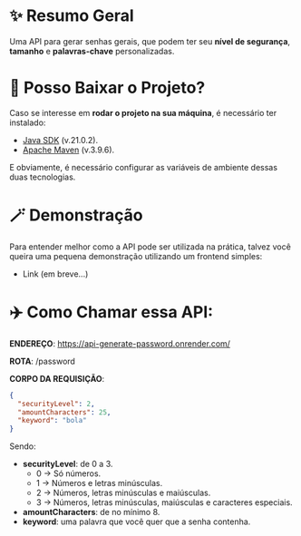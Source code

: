 # ✨ Resumo Geral
Uma API para gerar senhas gerais, que podem ter seu **nível de segurança**, **tamanho** e **palavras-chave** personalizadas.

# 🤔 Posso Baixar o Projeto?
Caso se interesse em **rodar o projeto na sua máquina**, é necessário ter instalado:
- [Java SDK](https://www.oracle.com/br/java/technologies/downloads/) (v.21.0.2).
- [Apache Maven](https://maven.apache.org/download.cgi) (v.3.9.6).

E obviamente, é necessário configurar as variáveis de ambiente dessas duas tecnologias.

# 🪄 Demonstração
Para entender melhor como a API pode ser utilizada na prática, talvez você queira uma pequena demonstração utilizando um frontend simples:
- Link (em breve...)

# ✈️ Como Chamar essa API:
**ENDEREÇO**: https://api-generate-password.onrender.com/

**ROTA**: /password

**CORPO DA REQUISIÇÃO**:
```json
{
  "securityLevel": 2,
  "amountCharacters": 25,
  "keyword": "bola"
}
```
Sendo:
- **securityLevel**: de 0 a 3.
  - 0 -> Só números.
  - 1 -> Números e letras minúsculas.
  - 2 -> Números, letras minúsculas e maiúsculas.
  - 3 -> Números, letras minúsculas, maiúsculas e caracteres especiais.
- **amountCharacters**: de no mínimo 8.
- **keyword**: uma palavra que você quer que a senha contenha.
